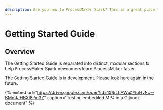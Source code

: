 ```yaml
---
description: Are you new to ProcessMaker Spark? This is a great place to start.
---
```


# Getting Started Guide

## Overview

The Getting Started Guide is separated into distinct, modular sections to help ProcessMaker Spark newcomers learn ProcessMaker faster.

The Getting Started Guide is in development. Please look here again in the future.

{% embed url="https://drive.google.com/open?id=15BrLhAWuZFtoHyNc--BMnUJHBXl8Pm3Z" caption="Testing embedded MP4 in a Gitbook document" %}




